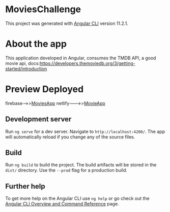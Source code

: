 # MoviesChallenge

This project was generated with [Angular CLI](https://github.com/angular/angular-cli) version 11.2.1.

# About the app

This application developed in Angular, consumes the TMDB API, a good movie api, docs:https://developers.themoviedb.org/3/getting-started/introduction

# Preview Deployed

firebase-->>[MoviesApp](https://movies-1aa89.web.app/home)
netlify--->>[MovieApp](https://determined-goldstine-cbbc25.netlify.app/home)

## Development server

Run `ng serve` for a dev server. Navigate to `http://localhost:4200/`. The app will automatically reload if you change any of the source files.

## Build

Run `ng build` to build the project. The build artifacts will be stored in the `dist/` directory. Use the `--prod` flag for a production build.

## Further help

To get more help on the Angular CLI use `ng help` or go check out the [Angular CLI Overview and Command Reference](https://angular.io/cli) page.
